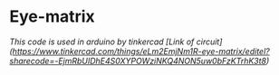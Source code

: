 # Eye-matrix
_This code is used in arduino by tinkercad [Link of circuit] (https://www.tinkercad.com/things/eLm2EmjNm1R-eye-matrix/editel?sharecode=-EjmRbUIDhE4S0XYPOWziNKQ4NON5uw0bFzKTrhK3t8)_
  
